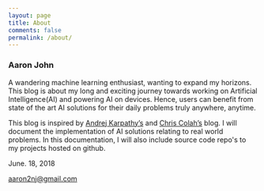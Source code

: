 ```yaml
---
layout: page
title: About
comments: false
permalink: /about/
---
```


### Aaron John

A wandering machine learning enthusiast, wanting to expand my horizons. This blog is about my long and exciting journey towards working on Artificial Intelligence(AI) and powering AI on devices. Hence, users can benefit from state of the art AI solutions for their daily problems truly anywhere, anytime.

This blog is inspired by [Andrej Karpathy’s](http://karpathy.github.io/) and [Chris Colah’s](http://colah.github.io/) blog. I will document the implementation of AI solutions relating to real world problems. In this documentation, I will also include source code repo's to my projects hosted on github.

June. 18, 2018

aaron2nj@gmail.com
